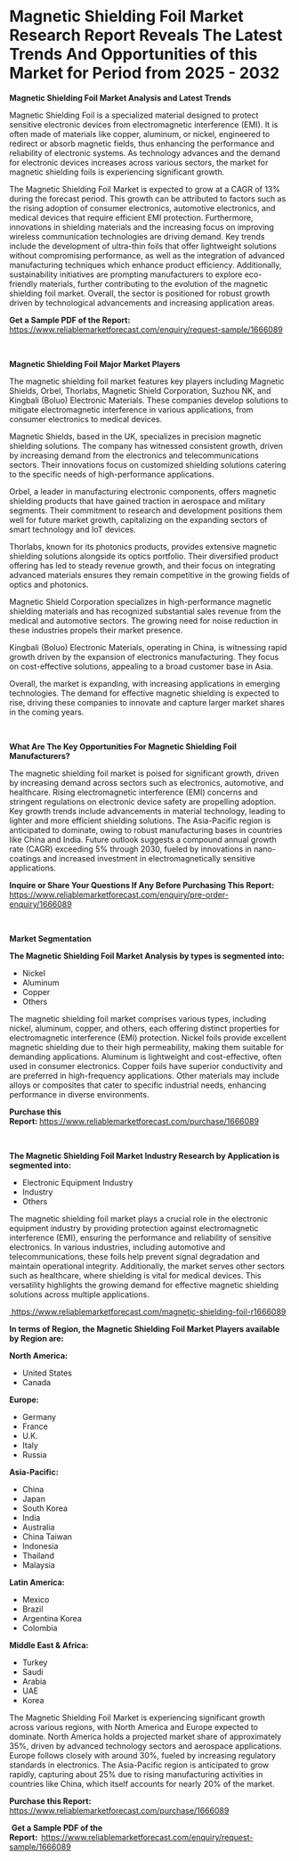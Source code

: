 <p><h1>Magnetic Shielding Foil Market Research Report Reveals The Latest Trends And Opportunities of this Market for Period from 2025 - 2032</h1></p><p><strong>Magnetic Shielding Foil Market Analysis and Latest Trends</strong></p>
<p><p>Magnetic Shielding Foil is a specialized material designed to protect sensitive electronic devices from electromagnetic interference (EMI). It is often made of materials like copper, aluminum, or nickel, engineered to redirect or absorb magnetic fields, thus enhancing the performance and reliability of electronic systems. As technology advances and the demand for electronic devices increases across various sectors, the market for magnetic shielding foils is experiencing significant growth.</p><p>The Magnetic Shielding Foil Market is expected to grow at a CAGR of 13% during the forecast period. This growth can be attributed to factors such as the rising adoption of consumer electronics, automotive electronics, and medical devices that require efficient EMI protection. Furthermore, innovations in shielding materials and the increasing focus on improving wireless communication technologies are driving demand. Key trends include the development of ultra-thin foils that offer lightweight solutions without compromising performance, as well as the integration of advanced manufacturing techniques which enhance product efficiency. Additionally, sustainability initiatives are prompting manufacturers to explore eco-friendly materials, further contributing to the evolution of the magnetic shielding foil market. Overall, the sector is positioned for robust growth driven by technological advancements and increasing application areas.</p></p>
<p><strong>Get a Sample PDF of the Report:&nbsp;</strong> <a href="https://www.reliablemarketforecast.com/enquiry/request-sample/1666089?utm_campaign=3559&utm_medium=2&utm_source=Github&utm_content=ia&utm_term=17042025&utm_id=magnetic-shielding-foil">https://www.reliablemarketforecast.com/enquiry/request-sample/1666089</a></p>
<p>&nbsp;</p>
<p><strong>Magnetic Shielding Foil Major Market Players</strong></p>
<p><p>The magnetic shielding foil market features key players including Magnetic Shields, Orbel, Thorlabs, Magnetic Shield Corporation, Suzhou NK, and Kingbali (Boluo) Electronic Materials. These companies develop solutions to mitigate electromagnetic interference in various applications, from consumer electronics to medical devices.</p><p>Magnetic Shields, based in the UK, specializes in precision magnetic shielding solutions. The company has witnessed consistent growth, driven by increasing demand from the electronics and telecommunications sectors. Their innovations focus on customized shielding solutions catering to the specific needs of high-performance applications.</p><p>Orbel, a leader in manufacturing electronic components, offers magnetic shielding products that have gained traction in aerospace and military segments. Their commitment to research and development positions them well for future market growth, capitalizing on the expanding sectors of smart technology and IoT devices.</p><p>Thorlabs, known for its photonics products, provides extensive magnetic shielding solutions alongside its optics portfolio. Their diversified product offering has led to steady revenue growth, and their focus on integrating advanced materials ensures they remain competitive in the growing fields of optics and photonics.</p><p>Magnetic Shield Corporation specializes in high-performance magnetic shielding materials and has recognized substantial sales revenue from the medical and automotive sectors. The growing need for noise reduction in these industries propels their market presence.</p><p>Kingbali (Boluo) Electronic Materials, operating in China, is witnessing rapid growth driven by the expansion of electronics manufacturing. They focus on cost-effective solutions, appealing to a broad customer base in Asia.</p><p>Overall, the market is expanding, with increasing applications in emerging technologies. The demand for effective magnetic shielding is expected to rise, driving these companies to innovate and capture larger market shares in the coming years.</p></p>
<p>&nbsp;</p>
<p><strong>What Are The Key Opportunities For Magnetic Shielding Foil Manufacturers?</strong></p>
<p><p>The magnetic shielding foil market is poised for significant growth, driven by increasing demand across sectors such as electronics, automotive, and healthcare. Rising electromagnetic interference (EMI) concerns and stringent regulations on electronic device safety are propelling adoption. Key growth trends include advancements in material technology, leading to lighter and more efficient shielding solutions. The Asia-Pacific region is anticipated to dominate, owing to robust manufacturing bases in countries like China and India. Future outlook suggests a compound annual growth rate (CAGR) exceeding 5% through 2030, fueled by innovations in nano-coatings and increased investment in electromagnetically sensitive applications.</p></p>
<p><strong>Inquire or Share Your Questions If Any Before Purchasing This Report:</strong> <a href="https://www.reliablemarketforecast.com/enquiry/pre-order-enquiry/1666089?utm_campaign=3559&utm_medium=2&utm_source=Github&utm_content=ia&utm_term=17042025&utm_id=magnetic-shielding-foil">https://www.reliablemarketforecast.com/enquiry/pre-order-enquiry/1666089</a></p>
<p>&nbsp;</p>
<p><strong>Market Segmentation</strong></p>
<p><strong>The Magnetic Shielding Foil Market Analysis by types is segmented into:</strong></p>
<p><ul><li>Nickel</li><li>Aluminum</li><li>Copper</li><li>Others</li></ul></p>
<p><p>The magnetic shielding foil market comprises various types, including nickel, aluminum, copper, and others, each offering distinct properties for electromagnetic interference (EMI) protection. Nickel foils provide excellent magnetic shielding due to their high permeability, making them suitable for demanding applications. Aluminum is lightweight and cost-effective, often used in consumer electronics. Copper foils have superior conductivity and are preferred in high-frequency applications. Other materials may include alloys or composites that cater to specific industrial needs, enhancing performance in diverse environments.</p></p>
<p><strong>Purchase this Report:&nbsp;</strong><a href="https://www.reliablemarketforecast.com/purchase/1666089?utm_campaign=3559&utm_medium=2&utm_source=Github&utm_content=ia&utm_term=17042025&utm_id=magnetic-shielding-foil">https://www.reliablemarketforecast.com/purchase/1666089</a></p>
<p>&nbsp;</p>
<p><strong>The Magnetic Shielding Foil Market Industry Research by Application is segmented into:</strong></p>
<p><ul><li>Electronic Equipment Industry</li><li>Industry</li><li>Others</li></ul></p>
<p><p>The magnetic shielding foil market plays a crucial role in the electronic equipment industry by providing protection against electromagnetic interference (EMI), ensuring the performance and reliability of sensitive electronics. In various industries, including automotive and telecommunications, these foils help prevent signal degradation and maintain operational integrity. Additionally, the market serves other sectors such as healthcare, where shielding is vital for medical devices. This versatility highlights the growing demand for effective magnetic shielding solutions across multiple applications.</p></p>
<p><a href="https://www.reliablemarketforecast.com/magnetic-shielding-foil-r1666089?utm_campaign=3559&utm_medium=2&utm_source=Github&utm_content=ia&utm_term=17042025&utm_id=magnetic-shielding-foil">&nbsp;https://www.reliablemarketforecast.com/magnetic-shielding-foil-r1666089</a></p>
<p><strong>In terms of Region, the Magnetic Shielding Foil Market Players available by Region are:</strong></p>
<p>
    <p> <strong> North America: </strong>
        <ul>
            <li>United States</li>
            <li>Canada</li>
        </ul>
        </p> 
    <p> <strong> Europe: </strong>
        <ul>
            <li>Germany</li>
            <li>France</li>
            <li>U.K.</li>
            <li>Italy</li>
            <li>Russia</li>
        </ul>
        </p> 
    <p> <strong> Asia-Pacific: </strong>
        <ul>
            <li>China</li>
            <li>Japan</li>
            <li>South Korea</li>
            <li>India</li>
            <li>Australia</li>
            <li>China Taiwan</li>
            <li>Indonesia</li>
            <li>Thailand</li>
            <li>Malaysia</li>
        </ul>
        </p> 
    <p> <strong> Latin America: </strong>
        <ul>
            <li>Mexico</li>
            <li>Brazil</li>
            <li>Argentina Korea</li>
            <li>Colombia</li>
        </ul>
        </p> 
    <p> <strong> Middle East & Africa: </strong>
        <ul>
            <li>Turkey</li>
            <li>Saudi</li>
            <li>Arabia</li>
            <li>UAE</li>
            <li>Korea</li>
        </ul>
    </p>
    </p>
<p><p>The Magnetic Shielding Foil Market is experiencing significant growth across various regions, with North America and Europe expected to dominate. North America holds a projected market share of approximately 35%, driven by advanced technology sectors and aerospace applications. Europe follows closely with around 30%, fueled by increasing regulatory standards in electronics. The Asia-Pacific region is anticipated to grow rapidly, capturing about 25% due to rising manufacturing activities in countries like China, which itself accounts for nearly 20% of the market.</p></p>
<p><strong>Purchase this Report: </strong><a href="https://www.reliablemarketforecast.com/purchase/1666089?utm_campaign=3559&utm_medium=2&utm_source=Github&utm_content=ia&utm_term=17042025&utm_id=magnetic-shielding-foil">https://www.reliablemarketforecast.com/purchase/1666089</a></p>
<p>&nbsp;<strong>Get a Sample PDF of the Report:&nbsp;&nbsp;</strong><a href="https://www.reliablemarketforecast.com/enquiry/request-sample/1666089?utm_campaign=3559&utm_medium=2&utm_source=Github&utm_content=ia&utm_term=17042025&utm_id=magnetic-shielding-foil">https://www.reliablemarketforecast.com/enquiry/request-sample/1666089</a></p>
<p><strong></strong></p>
<p><p></p><p></p><p></p></p>